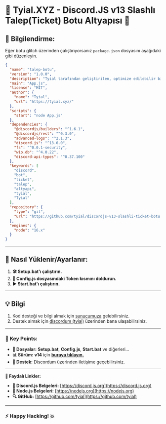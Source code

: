 # 🎉 **Tyial.XYZ - Discord.JS v13 Slashlı Talep(Ticket) Botu Altyapısı** 🚀

## 📢 Bilgilendirme:

Eğer botu glitch üzerinden çalıştırıyorsanız `package.json` dosyasını aşağıdaki gibi düzenleyin.

```json
{
  "name": "talep-botu",
  "version": "1.0.0",
  "description": "Tyial tarafından geliştirilen, optimize edilebilir bir Discord slash komutlarıyla çalışan talep botu altyapısı.",
  "main": "App.js",
  "license": "MIT",
  "author": {
    "name": "Tyial",
    "url": "https://tyial.xyz/"
  },
  "scripts": {
    "start": "node App.js"
  },
  "dependencies": {
    "@discordjs/builders": "^1.6.1",
    "@discordjs/rest": "^0.3.0",
    "advanced-logs": "^2.1.3",
    "discord.js": "^13.6.0",
    "fs": "^0.0.1-security",
    "wio.db": "^4.0.22",
    "discord-api-types": "^0.37.100"
  },
  "keywords": [
    "discord",
    "bot",
    "ticket",
    "talep",
    "altyapı",
    "tyial",
    "Tyial"
  ],
  "repository": {
    "type": "git",
    "url": "https://github.com/tyial/discordjs-v13-slashli-ticket-botu.git"
  },
  "engines": {
    "node": "16.x"
  }
}
```

---

## 🚀 **Nasıl Yüklenir/Ayarlanır:**

1. **🛠️ Setup.bat'ı çalıştırın.**
2. **📝 Config.js dosyasındaki Token kısmını doldurun.**
3. **▶️ Start.bat'ı çalıştırın.**

---

## 💡 **Bilgi**

1. Kod desteği ve bilgi almak için [sunucumuza](https://discord.gg/lunatix) gelebilirsiniz.
2. Destek almak için [discordum (tyial)](https://discord.com/users/852868839691517972) üzerinden bana ulaşabilirsiniz.

---

### 🌟 **Key Points**:

- **📂 Dosyalar:** **Setup.bat**, **Config.js**, **Start.bat** ve diğerleri...
- **📊 Sürüm:** **v14** için [**buraya tıklayın.**](https://github.com/tyial/discordjs-v14-slashli-ticket-botu)
- **💬 Destek:** Discordum üzerinden iletişime geçebilirsiniz.

---

**🔗 Faydalı Linkler:**

- **📘 Discord.js Belgeleri:** [https://discord.js.org](https://discord.js.org)
- **📕 Node.js Belgeleri:** [https://nodejs.org](https://nodejs.org)
- **🔍 GitHub:** [https://github.com/tyial](https://github.com/tyial)

---

### **⚡ Happy Hacking! 💥**
